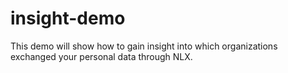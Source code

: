 # insight-demo

This demo will show how to gain insight into which organizations exchanged your personal data through NLX.
